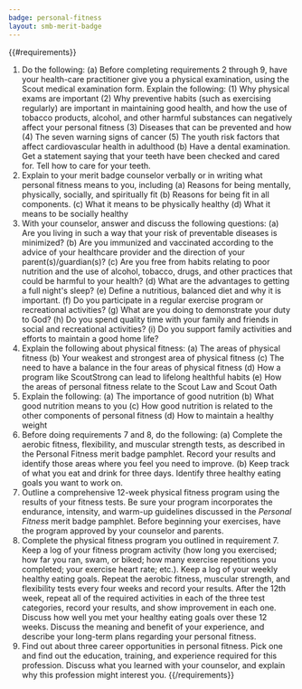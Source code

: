 ```yaml
---
badge: personal-fitness
layout: smb-merit-badge
---
```


{{#requirements}}
1. Do the following:
    (a) Before completing requirements 2 through 9, have your health-care practitioner give you a physical examination, using the Scout medical examination form. Explain the following:
        (1) Why physical exams are important
        (2) Why preventive habits (such as exercising regularly) are important in maintaining good health, and how the use of tobacco products, alcohol, and other harmful substances can negatively affect your personal fitness
        (3) Diseases that can be prevented and how
        (4) The seven warning signs of cancer
        (5) The youth risk factors that affect cardiovascular health in adulthood
    (b) Have a dental examination. Get a statement saying that your teeth have been checked and cared for. Tell how to care for your teeth.
2. Explain to your merit badge counselor verbally or in writing what personal fitness means to you, including
    (a) Reasons for being mentally, physically, socially, and spiritually fit
    (b) Reasons for being fit in all components.
    (c) What it means to be physically healthy
    (d) What it means to be socially healthy
3. With your counselor, answer and discuss the following questions:
    (a) Are you living in such a way that your risk of preventable diseases is minimized?
    (b) Are you immunized and vaccinated according to the advice of your healthcare provider and the direction of your parent(s)/guardian(s)?
    (c) Are you free from habits relating to poor nutrition and the use of alcohol, tobacco, drugs, and other practices that could be harmful to your health?
    (d) What are the advantages to getting a full night's sleep?
    (e) Define a nutritious, balanced diet and why it is important.
    (f) Do you participate in a regular exercise program or recreational activities?
    (g) What are you doing to demonstrate your duty to God?
    (h) Do you spend quality time with your family and friends in social and recreational activities?
    (i) Do you support family activities and efforts to maintain a good home life?
4. Explain the following about physical fitness:
    (a) The areas of physical fitness
    (b) Your weakest and strongest area of physical fitness
    (c) The need to have a balance in the four areas of physical fitness
    (d) How a program like ScoutStrong can lead to lifelong healthful habits
    (e) How the areas of personal fitness relate to the Scout Law and Scout Oath
5. Explain the following:
    (a) The importance of good nutrition
    (b) What good nutrition means to you
    (c) How good nutrition is related to the other components of personal fitness
    (d) How to maintain a healthy weight
6. Before doing requirements 7 and 8, do the following:
    (a) Complete the aerobic fitness, flexibility, and muscular strength tests, as described in the Personal Fitness merit badge pamphlet. Record your results and identify those areas where you feel you need to improve.
    (b) Keep track of what you eat and drink for three days. Identify three healthy eating goals you want to work on.
7. Outline a comprehensive 12-week physical fitness program using the results of your fitness tests. Be sure your program incorporates the endurance, intensity, and warm-up guidelines discussed in the *Personal Fitness* merit badge pamphlet. Before beginning your exercises, have the program approved by your counselor and parents.
8. Complete the physical fitness program you outlined in requirement 7. Keep a log of your fitness program activity (how long you exercised; how far you ran, swam, or biked; how many exercise repetitions you completed; your exercise heart rate; etc.). Keep a log of your weekly healthy eating goals. Repeat the aerobic fitness, muscular strength, and flexibility tests every four weeks and record your results. After the 12th week, repeat all of the required activities in each of the three test categories, record your results, and show improvement in each one. Discuss how well you met your healthy eating goals over these 12 weeks. Discuss the meaning and benefit of your experience, and describe your long-term plans regarding your personal fitness.
9. Find out about three career opportunities in personal fitness. Pick one and find out the education, training, and experience required for this profession. Discuss what you learned with your counselor, and explain why this profession might interest you.
{{/requirements}}
